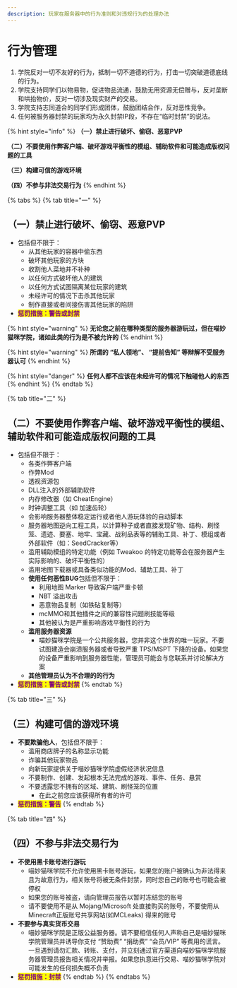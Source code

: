 ```yaml
---
description: 玩家在服务器中的行为准则和对违规行为的处理办法
---
```


# 行为管理

1. 学院反对一切不友好的行为，抵制一切不道德的行为，打击一切突破道德底线的行为。
2. 学院支持同学们以物易物，促进物品流通，鼓励无用资源无偿赠与，反对垄断和哄抬物价，反对一切涉及现实财产的交易。
3. 学院支持志同道合的同学们形成团体，鼓励团结合作，反对恶性竞争。
4. 任何被服务器封禁的玩家均为永久封禁IP段，不存在“临时封禁”的说法。

{% hint style="info" %}
**（一）禁止进行破坏、偷窃、恶意PVP**

**（二）不要使用作弊客户端、破坏游戏平衡性的模组、辅助软件和可能造成版权问题的工具**

**（三）构建可信的游戏环境**

**（四）不参与非法交易行为**
{% endhint %}

{% tabs %}
{% tab title="一" %}
## （一）禁止进行破坏、偷窃、恶意PVP

* &#x20;包括但不限于：
  * 从其他玩家的容器中偷东西
  * 破坏其他玩家的方块
  * 收割他人菜地并不补种
  * 以任何方式破坏他人的建筑
  * 以任何方式试图隔离某位玩家的建筑
  * 未经许可的情况下击杀其他玩家
  * 制作直接或者间接伤害其他玩家的陷阱
* <mark style="color:purple;">**惩罚措施：警告或封禁**</mark>

{% hint style="warning" %}
**无论您之前在哪种类型的服务器游玩过，但在喵妙猫咪学院，诸如此类的行为是不被允许的**
{% endhint %}

{% hint style="warning" %}
**所谓的 “私人领地”、 “提前告知” 等辩解不受服务器认可**
{% endhint %}

{% hint style="danger" %}
**任何人都不应该在未经许可的情况下触碰他人的东西**
{% endhint %}
{% endtab %}

{% tab title="二" %}
## （二）不要使用作弊客户端、破坏游戏平衡性的模组、辅助软件和可能造成版权问题的工具

* 包括但不限于：
  * 各类作弊客户端
  * 作弊Mod
  * 透视资源包
  * DLL注入的外部辅助软件
  * 内存修改器（如 CheatEngine）
  * 时钟调整工具（如 加速齿轮）
  * 会影响服务器整体稳定运行或者他人游玩体验的自动脚本
  * 服务器地图逆向工程工具，以计算种子或者直接发现矿物、结构、刷怪笼、遗迹、要塞、地牢、宝藏、战利品表等的辅助工具、补丁、模组或者外部软件（如：SeedCracker等）
  * 滥用辅助模组的特定功能（例如 Tweakoo 的特定功能等会在服务器产生实际影响的、破坏平衡性的）
  * 滥用地图下载器或具备类似功能的Mod、辅助工具、补丁
  * **使用任何恶性BUG**包括但不限于：
    * 利用地图 Marker 导致客户端严重卡顿
    * NBT 溢出攻击
    * 恶意物品复制（如铁砧复制等）
    * mcMMO和其他插件之间的兼容性问题刷技能等级
    * 其他被认为是严重影响游戏平衡性的行为
  * **滥用服务器资源**
    * 喵妙猫咪学院是一个公共服务器，您并非这个世界的唯一玩家。不要试图建造会崩溃服务器或者导致严重 TPS/MSPT 下降的设备。如果您的设备严重影响到服务器性能，管理员可能会与您联系并讨论解决方案
  * **其他管理员认为不合理的的行为**
* <mark style="color:purple;">**惩罚措施：警告或封禁**</mark>
{% endtab %}

{% tab title="三" %}
## （三）构建可信的游戏环境

* **不要欺骗他人**，包括但不限于：
  * 滥用商店牌子的名称显示功能
  * 诈骗其他玩家物品
  * 向新玩家提供关于喵妙猫咪学院虚假经济状况信息
  * 不要制作、创建、发起根本无法完成的游戏、事件、任务、悬赏
  * 不要透露您不拥有的区域、建筑、刷怪笼的位置
    * 在此之前您应该获得所有者的许可
* <mark style="color:purple;">**惩罚措施：警告**</mark>
{% endtab %}

{% tab title="四" %}
## （四）不参与非法交易行为

* **不使用黑卡账号进行游玩**
  * 喵妙猫咪学院不允许使用黑卡账号游玩，如果您的账户被确认为非法得来且为故意行为，相关账号将被无条件封禁，同时您自己的账号也可能会被停权
  * 如果您的账号被盗，请向管理员报告以暂时冻结您的账号
  * 请不要使用不是从 Mojang/Microsoft 处直接购买的账号，不要使用从 Minecraft正版账号共享网站(如MCLeaks) 得来的账号
* **不要参与真实货币交易**
  * 喵妙猫咪学院是正版公益服务器。请不要相信任何人声称自己是喵妙猫咪学院管理员并诱导你支付 “赞助费” “捐助费” “会员/VIP” 等费用的谎言。一旦遇到请勿汇款、转账、支付，并立刻通过官方渠道向喵妙猫咪学院服务器管理员报告相关情况并举报。如果您执意进行交易、喵妙猫咪学院对可能发生的任何损失概不负责
* <mark style="color:purple;">**惩罚措施：封禁**</mark>
{% endtab %}
{% endtabs %}



##

##
